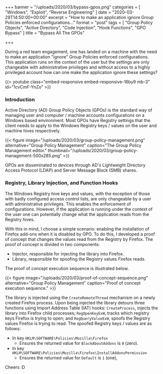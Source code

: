 +++
banner = "/uploads/2020/03/bypass-gpos.png"
categories = [ "Windows", "Exploit", "Reverse Engineering" ]
date = "2020-03-29T14:50:00+00:00"
excerpt = "How to make an application ignore Group Policies enforced configurations..."
format = "post"
tags = [ "Group Policy Objects", "Active Directory", "Code Injection", "Hook Functions", "GPO Bypass" ]
title = "Bypass All The GPOs"

+++

During a red team engagement, one has landed on a machine with the need to make an application "ignore" Group Policies enforced configurations. This application runs on the context of the user but the settings are only changeable with administrative privileges and without access to a highly privileged account how can one make the application ignore these settings?

<!--more-->

{{< youtube class="embed-responsive embed-responsive-16by9 mb-3" id="1cvCmF-YnZo" >}}

### Introduction

Active Directory (AD) Group Policy Objects (GPOs) is the standard way of managing user and computer / machine accounts configurations on a Windows based environment. Most GPOs have Registry settings that the client needs to apply  to the Windows Registry keys / values on the user and machine hives respectively.

{{< figure image="/uploads/2020/03/group-policy-management.png" alternative="Group Policy Management" caption="The Group Policy Management editor." thumbnail="/uploads/2020/03/group-policy-management-500x285.png" >}}

GPOs are disseminated to devices through AD's Lightweight Directory Access Protocol (LDAP) and Server Message Block (SMB) shares. 

### Registry, Library Injection, and Function Hooks

The Windows Registry hive keys and values, with the exception of those with badly configured access control lists, are only changeable by a user with administrative privileges. This enables the enforcement of configurations. However, if the application is running under the context of the user one  can potentially change what the application reads from the Registry hives.

With this in mind, I choose a simple scenario: enabling the installation of Firefox add-ons when it is disabled by GPO. To do this, I developed a proof of concept that changes the values read from the Registry by Firefox. The proof of concept is divided in two components:
- Injector, responsible for injecting the library into Firefox.
- Library, responsible for spoofing the Registry values Firefox reads.

The proof of concept execution sequence is illustrated below.

{{< figure image="/uploads/2020/03/proof-of-concept-sequence.png" alternative="Group Policy Management" caption="Proof of concept execution sequence." >}}

The library is injected using the `CreateRemoteThread` mechanism on a newly created Firefox process. Upon being injected the library detours three functions using Import Address Table (IAT) hooks: `CreateProcess`, injects the library into Firefox child processes; `RegOpenKeyExW`, tracks which registry keys Firefox is trying to open; and `RegQueryValueExW`, spoofs the Registry values Firefox is trying to read. The spoofed Registry keys / values are as follows:
- In key `HKLM\SOFTWARE\Policies\Mozilla\Firefox`
    - Ensures the returned value for `BlockAboutAddons` is `0` (zero).
- In key `HKLM\SOFTWARE\Policies\Mozilla\Firefox\InstallAddonsPermission`
    - Ensures the returned value for `Default` is `1` (one),

Cheers :D
